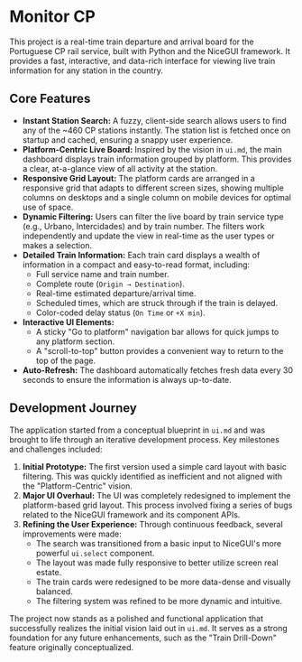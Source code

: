# Monitor CP

This project is a real-time train departure and arrival board for the Portuguese CP rail service, built with Python and the NiceGUI framework. It provides a fast, interactive, and data-rich interface for viewing live train information for any station in the country.

## Core Features

-   **Instant Station Search:** A fuzzy, client-side search allows users to find any of the ~460 CP stations instantly. The station list is fetched once on startup and cached, ensuring a snappy user experience.
-   **Platform-Centric Live Board:** Inspired by the vision in `ui.md`, the main dashboard displays train information grouped by platform. This provides a clear, at-a-glance view of all activity at the station.
-   **Responsive Grid Layout:** The platform cards are arranged in a responsive grid that adapts to different screen sizes, showing multiple columns on desktops and a single column on mobile devices for optimal use of space.
-   **Dynamic Filtering:** Users can filter the live board by train service type (e.g., Urbano, Intercidades) and by train number. The filters work independently and update the view in real-time as the user types or makes a selection.
-   **Detailed Train Information:** Each train card displays a wealth of information in a compact and easy-to-read format, including:
    -   Full service name and train number.
    -   Complete route (`Origin → Destination`).
    -   Real-time estimated departure/arrival time.
    -   Scheduled times, which are struck through if the train is delayed.
    -   Color-coded delay status (`On Time` or `+X min`).
-   **Interactive UI Elements:**
    -   A sticky "Go to platform" navigation bar allows for quick jumps to any platform section.
    -   A "scroll-to-top" button provides a convenient way to return to the top of the page.
-   **Auto-Refresh:** The dashboard automatically fetches fresh data every 30 seconds to ensure the information is always up-to-date.

## Development Journey

The application started from a conceptual blueprint in `ui.md` and was brought to life through an iterative development process. Key milestones and challenges included:

1.  **Initial Prototype:** The first version used a simple card layout with basic filtering. This was quickly identified as inefficient and not aligned with the "Platform-Centric" vision.
2.  **Major UI Overhaul:** The UI was completely redesigned to implement the platform-based grid layout. This process involved fixing a series of bugs related to the NiceGUI framework and its component APIs.
3.  **Refining the User Experience:** Through continuous feedback, several improvements were made:
    -   The search was transitioned from a basic input to NiceGUI's more powerful `ui.select` component.
    -   The layout was made fully responsive to better utilize screen real estate.
    -   The train cards were redesigned to be more data-dense and visually balanced.
    -   The filtering system was refined to be more dynamic and intuitive.

The project now stands as a polished and functional application that successfully realizes the initial vision laid out in `ui.md`. It serves as a strong foundation for any future enhancements, such as the "Train Drill-Down" feature originally conceptualized. 